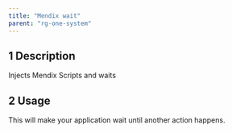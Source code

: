 ```yaml
---
title: "Mendix wait"
parent: "rg-one-system"
---
```


## 1 Description

Injects Mendix Scripts and waits

## 2 Usage

This will make your application wait until another action happens.
